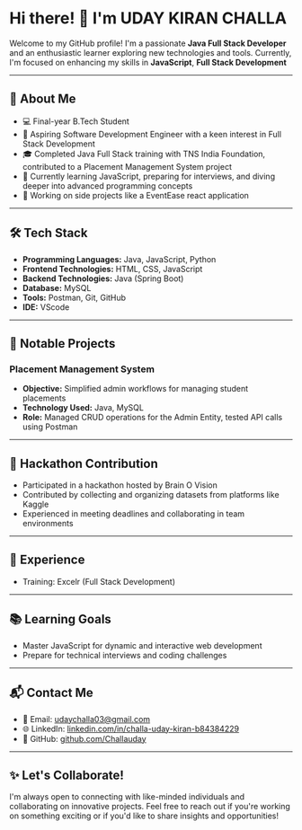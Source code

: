 # Hi there! 👋 I'm UDAY KIRAN CHALLA

Welcome to my GitHub profile! I'm a passionate **Java Full Stack Developer** and an enthusiastic learner exploring new technologies and tools. Currently, I'm focused on enhancing my skills in **JavaScript**, **Full Stack Development**

---

## 🚀 About Me

- 💻 Final-year B.Tech Student  
- 🎯 Aspiring Software Development Engineer with a keen interest in Full Stack Development  
- 🎓 Completed Java Full Stack training with TNS India Foundation, contributed to a Placement Management System project  
- 📖 Currently learning JavaScript, preparing for interviews, and diving deeper into advanced programming concepts  
- 🎨 Working on side projects like a EventEase react application  

---

## 🛠️ Tech Stack

- **Programming Languages:** Java, JavaScript, Python  
- **Frontend Technologies:** HTML, CSS, JavaScript  
- **Backend Technologies:** Java (Spring Boot)  
- **Database:** MySQL  
- **Tools:** Postman, Git, GitHub  
- **IDE:** VScode  

---

## 🌟 Notable Projects

### Placement Management System  
- **Objective:** Simplified admin workflows for managing student placements  
- **Technology Used:** Java, MySQL  
- **Role:** Managed CRUD operations for the Admin Entity, tested API calls using Postman  

 

---

## 🧠 Hackathon Contribution

- Participated in a hackathon hosted by Brain O Vision  
- Contributed by collecting and organizing datasets from platforms like Kaggle  
- Experienced in meeting deadlines and collaborating in team environments  

---

## 💼 Experience

- Training: Excelr (Full Stack Development)  

---

## 📚 Learning Goals

- Master JavaScript for dynamic and interactive web development  
- Prepare for technical interviews and coding challenges  

---

## 📬 Contact Me

- 📧 Email: udaychalla03@gmail.com  
- 🌐 LinkedIn: [linkedin.com/in/challa-uday-kiran-b84384229](https://www.linkedin.com/in/challa-uday-kiran-b84384229/)  
- 🌟 GitHub: [github.com/Challauday](https://github.com/Challauday)  

---

## ✨ Let's Collaborate!

I'm always open to connecting with like-minded individuals and collaborating on innovative projects. Feel free to reach out if you're working on something exciting or if you'd like to share insights and opportunities!

